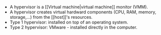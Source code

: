 * A hypervisor is a [[Virtual machine|virtual machine]] monitor (VMM).
* A hypervisor creates virtual hardward components (CPU, RAM, memory, storage,...) from the [[host]]'s resources.
* Type 1 hypervisor: installed on top of an operating system.
* Type 2 hypervisor: VMware - installed directly in the computer.